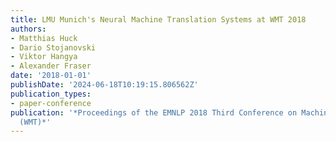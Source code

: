```yaml
---
title: LMU Munich's Neural Machine Translation Systems at WMT 2018
authors:
- Matthias Huck
- Dario Stojanovski
- Viktor Hangya
- Alexander Fraser
date: '2018-01-01'
publishDate: '2024-06-18T10:19:15.806562Z'
publication_types:
- paper-conference
publication: '*Proceedings of the EMNLP 2018 Third Conference on Machine Translation
  (WMT)*'
---
```

